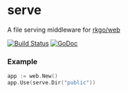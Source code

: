 # serve

A file serving middleware for [rkgo/web](https://github.com/rkgo/web)

[![Build Status][drone]](https://ci.rkusa.st/github.com/rkgo/serve)
[![GoDoc][godoc]](https://godoc.org/github.com/rkgo/serve)

### Example

```go
app := web.New()
app.Use(serve.Dir("public"))
```

[drone]: http://ci.rkusa.st/api/badge/github.com/rkgo/serve/status.svg?branch=master&style=flat-square
[godoc]: http://img.shields.io/badge/godoc-reference-blue.svg?style=flat-square